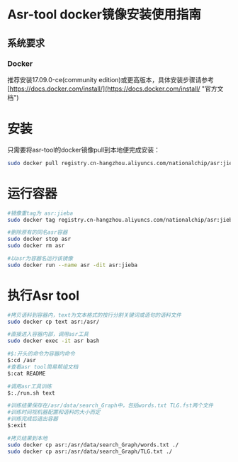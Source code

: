 # Asr-tool docker镜像安装使用指南

## 系统要求

### Docker

推荐安装17.09.0-ce\(community edition\)或更高版本，具体安装步骤请参考[https://docs.docker.com/install/](https://docs.docker.com/install/ "官方文档")

# 安装

只需要将asr-tool的docker镜像pull到本地便完成安装：

```bash
sudo docker pull registry.cn-hangzhou.aliyuncs.com/nationalchip/asr:jieba
```

# 运行容器

```bash
#镜像重tag为 asr:jieba
sudo docker tag registry.cn-hangzhou.aliyuncs.com/nationalchip/asr:jieba asr:jieba 

#删除原有的同名asr容器
sudo docker stop asr
sudo docker rm asr

#以asr为容器名运行该镜像
sudo docker run --name asr -dit asr:jieba
```

# 执行Asr tool

```bash
#拷贝语料到容器内，text为文本格式的按行分割关键词或语句的语料文件
sudo docker cp text asr:/asr/

#直接进入容器内部，调用asr工具
sudo docker exec -it asr bash

#$:开头的命令为容器内命令
$:cd /asr
#查看asr tool简易帮组文档
$:cat README

#调用asr工具训练
$:./run.sh text

#训练结果保存在/asr/data/search_Graph中，包括words.txt TLG.fst两个文件
#训练时间视机器配置和语料的大小而定
#训练完成后退出容器
$:exit

#拷贝结果到本地
sudo docker cp asr:/asr/data/search_Graph/words.txt ./
sudo docker cp asr:/asr/data/search_Graph/TLG.txt ./
```



